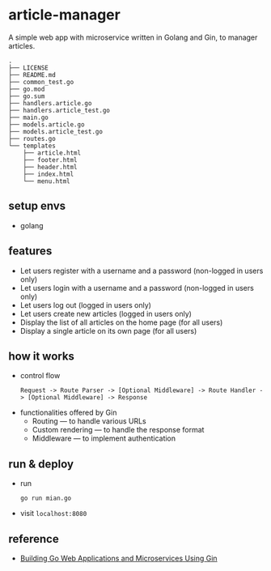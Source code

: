 # article-manager
A simple web app with microservice written in Golang and Gin, to manager articles.
```
.
├── LICENSE
├── README.md
├── common_test.go
├── go.mod
├── go.sum
├── handlers.article.go
├── handlers.article_test.go
├── main.go
├── models.article.go
├── models.article_test.go
├── routes.go
└── templates
    ├── article.html
    ├── footer.html
    ├── header.html
    ├── index.html
    └── menu.html
```

## setup envs
- golang

## features
- Let users register with a username and a password (non-logged in users only)
- Let users login with a username and a password (non-logged in users only)
- Let users log out (logged in users only)
- Let users create new articles (logged in users only)
- Display the list of all articles on the home page (for all users)
- Display a single article on its own page (for all users)

## how it works
- control flow
  ```
  Request -> Route Parser -> [Optional Middleware] -> Route Handler -> [Optional Middleware] -> Response
  ```
- functionalities offered by Gin
  - Routing — to handle various URLs
  - Custom rendering — to handle the response format
  - Middleware — to implement authentication

## run & deploy
- run
  ```shell
  go run mian.go
  ```
- visit `localhost:8080`

## reference
- [Building Go Web Applications and Microservices Using Gin](https://semaphoreci.com/community/tutorials/building-go-web-applications-and-microservices-using-gin)
